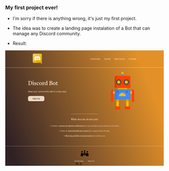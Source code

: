 ### My first project ever!

  * I'm sorry if there is anything wrong, it's just my first project.
  
  * The idea was to create a landing page instalation of a Bot that can manage any Discord community.
  
  * Result:
  
<img src="screenshot-site.png">
